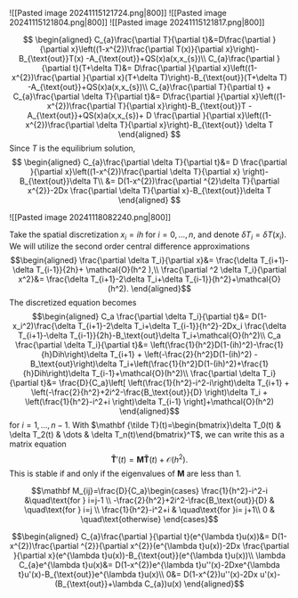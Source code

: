 ![[Pasted image 20241115121724.png|800]]
![[Pasted image 20241115121804.png|800]]
![[Pasted image 20241115121817.png|800]]


$$
\begin{aligned}
C_{a}\frac{\partial T}{\partial t}&=D\frac{\partial }{\partial x}\left((1-x^{2})\frac{\partial T(x)}{\partial x}\right)-B_{\text{out}}T(x) -A_{\text{out}}+QS(x)a(x,x_{s})\\
C_{a}\frac{\partial }{\partial t}(T+\delta T)&= D\frac{\partial }{\partial x}\left((1-x^{2})\frac{\partial }{\partial x}(T+\delta T)\right)-B_{\text{out}}(T+\delta T) -A_{\text{out}}+QS(x)a(x,x_{s})\\
C_{a}\frac{\partial T}{\partial t} + C_{a}\frac{\partial \delta T}{\partial t}&= D\frac{\partial }{\partial x}\left((1-x^{2})\frac{\partial T}{\partial x}\right)-B_{\text{out}}T -A_{\text{out}}+QS(x)a(x,x_{s})+ D \frac{\partial }{\partial x}\left((1-x^{2})\frac{\partial \delta T}{\partial x}\right)-B_{\text{out}} \delta T
\end{aligned}
$$
Since $T$ is the equilibrium solution,
$$
\begin{aligned}
C_{a}\frac{\partial \delta T}{\partial t}&= D \frac{\partial }{\partial x}\left((1-x^{2})\frac{\partial \delta T}{\partial x} \right)-B_{\text{out}}\delta T\\
&= D(1-x^{2})\frac{\partial ^{2}\delta T}{\partial x^{2}}-2Dx \frac{\partial \delta T}{\partial x}-B_{\text{out}}\delta T
\end{aligned}
$$


![[Pasted image 20241118082240.png|800]]


Take the spatial discretization $x_i=ih$ for $i=0,\dots, n$, and denote $\delta T_i=\delta T(x_i)$. We will utilize the second order central difference approximations
$$\begin{aligned}
\frac{\partial \delta T_i}{\partial x}&= \frac{\delta T_{i+1}-\delta T_{i-1}}{2h}+ \mathcal{O}(h^2 ),\\
\frac{\partial ^2 \delta T_i}{\partial x^2}&= \frac{\delta T_{i+1}-2\delta T_i+\delta T_{i-1}}{h^2}+\mathcal{O}(h^2).
\end{aligned}$$
The discretized equation becomes
$$\begin{aligned}
C_a \frac{\partial \delta T_i}{\partial t}&= D(1-x_i^2)\frac{\delta T_{i+1}-2\delta T_i+\delta T_{i-1}}{h^2}-2Dx_i \frac{\delta T_{i+1}-\delta T_{i-1}}{2h}-B_\text{out}\delta T_i+\mathcal{O}(h^2)\\
C_a \frac{\partial \delta T_i}{\partial t}&= \left(\frac{1}{h^2}D(1-(ih)^2)-\frac{1}{h}Dih\right)\delta T_{i+1} + \left(-\frac{2}{h^2}D(1-(ih)^2) -B_\text{out}\right)\delta T_i+\left(\frac{1}{h^2}D(1-(ih)^2)+\frac{1}{h}Dih\right)\delta T_{i-1}+\mathcal{O}(h^2)\\
\frac{\partial \delta T_i}{\partial t}&= \frac{D}{C_a}\left[ \left(\frac{1}{h^2}-i^2-i\right)\delta T_{i+1} + \left(-\frac{2}{h^2}+2i^2-\frac{B_\text{out}}{D} \right)\delta T_i + \left(\frac{1}{h^2}-i^2+i \right)\delta T_{i-1} \right]+\mathcal{O}(h^2)
\end{aligned}$$
for $i=1,\dots,n-1$. With $\mathbf {\tilde T}(t)=\begin{bmatrix}\delta T_0(t)  &  \delta T_2(t)  & \dots   &  \delta T_n(t)\end{bmatrix}^T$, we can write this as a matrix equation
$$\mathbf {\tilde T}'(t)=\mathbf M \mathbf {\tilde T}(t)+\mathcal{O}(h^2).$$
This is stable if and only if the eigenvalues of $\mathbf M$ are less than $1$.

$$\mathbf M_{ij}=\frac{D}{C_a}\begin{cases}
\frac{1}{h^2}-i^2-i &\quad\text{for } i=j-1 \\
-\frac{2}{h^2}+2i^2-\frac{B_\text{out}}{D} & \quad\text{for } i=j \\
\frac{1}{h^2}-i^2+i & \quad\text{for }i= j+1\\
0 & \quad\text{otherwise}
\end{cases}$$



$$\begin{aligned}
C_{a}\frac{\partial }{\partial t}(e^{\lambda t}u(x))&=  D(1-x^{2})\frac{\partial ^{2}}{\partial x^{2}}(e^{\lambda t}u(x))-2Dx \frac{\partial }{\partial x}(e^{\lambda t}u(x))-B_{\text{out}}(e^{\lambda t}u(x))\\
\lambda C_{a}e^{\lambda t}u(x)&= D(1-x^{2})e^{\lambda t}u''(x)-2Dxe^{\lambda t}u'(x)-B_{\text{out}}e^{\lambda t}u(x)\\
0&= D(1-x^{2})u''(x)-2Dx u'(x)-(B_{\text{out}}+\lambda C_{a})u(x)
\end{aligned}$$